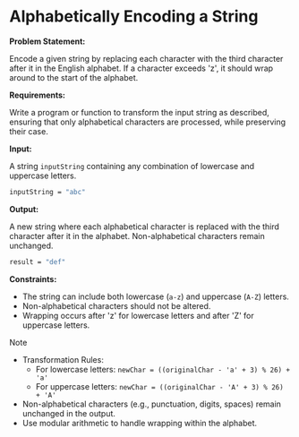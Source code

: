 # Alphabetically Encoding a String

**Problem Statement:**

Encode a given string by replacing each character with the third character after it in the English alphabet. If a character exceeds 'z', it should wrap around to the start of the alphabet.

**Requirements:**

Write a program or function to transform the input string as described, ensuring that only alphabetical characters are processed, while preserving their case.

**Input:**

A string `inputString` containing any combination of lowercase and uppercase letters.

```bash
inputString = "abc"
```

**Output:**

A new string where each alphabetical character is replaced with the third character after it in the alphabet. Non-alphabetical characters remain unchanged.

```bash
result = "def"
```

**Constraints:**

- The string can include both lowercase (`a-z`) and uppercase (`A-Z`) letters.
- Non-alphabetical characters should not be altered.
- Wrapping occurs after 'z' for lowercase letters and after 'Z' for uppercase letters.

> [!NOTE]
>
> - Transformation Rules:
>   - For lowercase letters: `newChar = ((originalChar - 'a' + 3) % 26) + 'a'`
>   - For uppercase letters: `newChar = ((originalChar - 'A' + 3) % 26) + 'A'`
> - Non-alphabetical characters (e.g., punctuation, digits, spaces) remain unchanged in the output.
> - Use modular arithmetic to handle wrapping within the alphabet.
